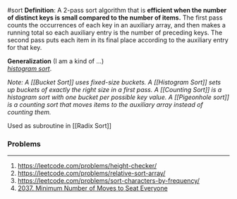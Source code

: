 #sort
**Definition**: A 2-pass sort algorithm that is **efficient when the number of distinct keys is small compared to the number of items.** The first pass counts the occurrences of each key in an auxiliary array, and then makes a running total so each auxiliary entry is the number of preceding keys. The second pass puts each item in its final place according to the auxiliary entry for that key. 

**Generalization** (I am a kind of ...)  
[_histogram sort_](https://xlinux.nist.gov/dads/HTML/histogramSort.html).

_Note: 
A [[Bucket Sort]] uses fixed-size buckets.
A [[Histogram Sort]] sets up buckets of exactly the right size in a first pass. 
A [[Counting Sort]] is a histogram sort with one bucket per possible key value.
A [[Pigeonhole sort]] is a counting sort that moves items to the auxiliary array instead of counting them._

Used as subroutine in [[Radix Sort]]

### Problems
****
1. https://leetcode.com/problems/height-checker/
2. https://leetcode.com/problems/relative-sort-array/
3. https://leetcode.com/problems/sort-characters-by-frequency/
4. [2037. Minimum Number of Moves to Seat Everyone](https://leetcode.com/problems/minimum-number-of-moves-to-seat-everyone/)
